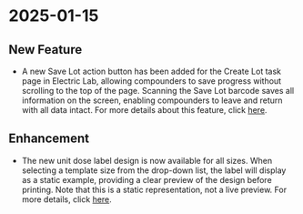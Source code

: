 # 2025-01-15

## New Feature

* A new Save Lot action button has been added for the Create Lot task page in Electric Lab, allowing compounders to save progress without scrolling to the top of the page. Scanning the Save Lot barcode saves all information on the screen, enabling compounders to leave and return with all data intact. For more details about this feature, click [here](../configuration/action-barcodes.md).

## Enhancement

* The new unit dose label design is now available for all sizes. When selecting a template size from the drop-down list, the label will display as a static example, providing a clear preview of the design before printing. Note that this is a static representation, not a live preview. For more details, click [here](../formulas/configuring-unit-dose-labels.md).&#x20;
